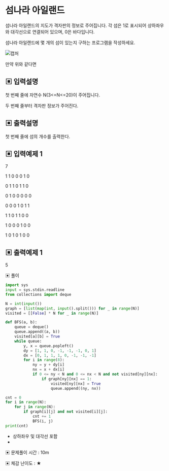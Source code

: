 # 섬나라 아일랜드

섬나라 아일랜드의 지도가 격자판의 정보로 주어집니다. 각 섬은 1로 표시되어 상하좌우와 대각선으로 연결되어 있으며, 0은 바다입니다. 

섬나라 아일랜드에 몇 개의 섬이 있는지 구하는 프로그램을 작성하세요.

![캡처](https://github.com/dnwls16071/TIL/assets/106802375/c4200a3a-aaa2-4d64-aa66-917cec030cc3)

만약 위와 같다면

## ▣ 입력설명

첫 번째 줄에 자연수 N(3<=N<=20)이 주어집니다.

두 번째 줄부터 격자판 정보가 주어진다.

## ▣ 출력설명

첫 번째 줄에 섬의 개수를 출력한다.

## ▣ 입력예제 1

7

1 1 0 0 0 1 0

0 1 1 0 1 1 0

0 1 0 0 0 0 0

0 0 0 1 0 1 1

1 1 0 1 1 0 0

1 0 0 0 1 0 0

1 0 1 0 1 0 0

## ▣ 출력예제 1

5

▣ 풀이

```python
import sys
input = sys.stdin.readline
from collections import deque

N = int(input())
graph = [list(map(int, input().split())) for _ in range(N)]
visited = [[False] * N for _ in range(N)]

def BFS(a, b):
    queue = deque()
    queue.append((a, b))
    visited[a][b] = True
    while queue:
        y, x = queue.popleft()
        dy = [1, 1, 0, -1, -1, -1, 0, 1]
        dx = [0, 1, 1, 1, 0, -1, -1, -1]
        for i in range(8):
            ny = y + dy[i]
            nx = x + dx[i]
            if 0 <= ny < N and 0 <= nx < N and not visited[ny][nx]:
                if graph[ny][nx] == 1:
                    visited[ny][nx] = True
                    queue.append((ny, nx))

cnt = 0
for i in range(N):
    for j in range(N):
        if graph[i][j] and not visited[i][j]:
            cnt += 1
            BFS(i, j)
print(cnt)
```

- 상하좌우 및 대각선 포함
- 
▣ 문제풀이 시간 : 10m

▣ 체감 난이도 : ★
